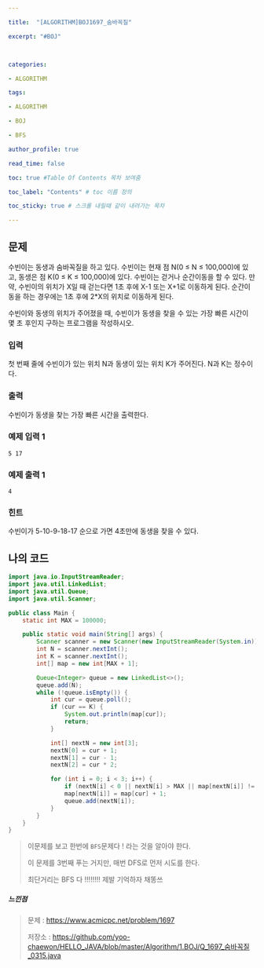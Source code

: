 ```yaml
---

title:  "[ALGORITHM]BOJ1697_숨바꼭질"

excerpt: "#BOJ"



categories:

- ALGORITHM

tags:

- ALGORITHM

- BOJ

- BFS

author_profile: true

read_time: false 

toc: true #Table Of Contents 목차 보여줌

toc_label: "Contents" # toc 이름 정의

toc_sticky: true # 스크롤 내릴때 같이 내려가는 목차

---
```




## 문제

수빈이는 동생과 숨바꼭질을 하고 있다. 수빈이는 현재 점 N(0 ≤ N ≤ 100,000)에 있고, 동생은 점 K(0 ≤ K ≤ 100,000)에 있다. 수빈이는 걷거나 순간이동을 할 수 있다. 만약, 수빈이의 위치가 X일 때 걷는다면 1초 후에 X-1 또는 X+1로 이동하게 된다. 순간이동을 하는 경우에는 1초 후에 2*X의 위치로 이동하게 된다.

수빈이와 동생의 위치가 주어졌을 때, 수빈이가 동생을 찾을 수 있는 가장 빠른 시간이 몇 초 후인지 구하는 프로그램을 작성하시오.

### 입력

첫 번째 줄에 수빈이가 있는 위치 N과 동생이 있는 위치 K가 주어진다. N과 K는 정수이다.

### 출력

수빈이가 동생을 찾는 가장 빠른 시간을 출력한다.

### 예제 입력 1

```
5 17
```

### 예제 출력 1

```
4
```

### 힌트

수빈이가 5-10-9-18-17 순으로 가면 4초만에 동생을 찾을 수 있다.



## 나의 코드

```java
import java.io.InputStreamReader;
import java.util.LinkedList;
import java.util.Queue;
import java.util.Scanner;

public class Main {
    static int MAX = 100000;

    public static void main(String[] args) {
        Scanner scanner = new Scanner(new InputStreamReader(System.in));
        int N = scanner.nextInt();
        int K = scanner.nextInt();
        int[] map = new int[MAX + 1];

        Queue<Integer> queue = new LinkedList<>();
        queue.add(N);
        while (!queue.isEmpty()) {
            int cur = queue.poll();
            if (cur == K) {
                System.out.println(map[cur]);
                return;
            }

            int[] nextN = new int[3];
            nextN[0] = cur + 1;
            nextN[1] = cur - 1;
            nextN[2] = cur * 2;

            for (int i = 0; i < 3; i++) {
                if (nextN[i] < 0 || nextN[i] > MAX || map[nextN[i]] != 0) continue;
                map[nextN[i]] = map[cur] + 1;
                queue.add(nextN[i]);
            }
        }
    }
}

```

> 이문제를 보고 한번에 `BFS`문제다 ! 라는 것을 알아야 한다.
>
> 이 문제를 3번째 푸는 거지만, 매번 DFS로 먼저 시도를 한다.
>
> 최단거리는 BFS 다 !!!!!!!! 제발 기억하자 채똥쓰



##### 느낀점

> 문제 : https://www.acmicpc.net/problem/1697
>
> 저장소 : https://github.com/yoo-chaewon/HELLO_JAVA/blob/master/Algorithm/1.BOJ/Q_1697_숨바꼭질_0315.java

